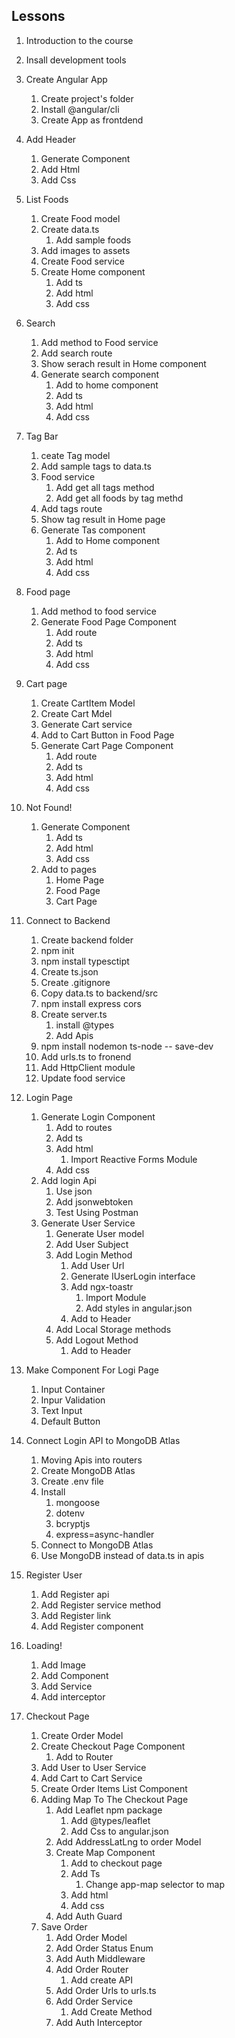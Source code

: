 ## Lessons
1. Introduction to the course
2. Insall development tools
3. Create Angular App
    1. Create project's folder
    2. Install @angular/cli
    3. Create App as frontdend

4. Add Header
    1. Generate Component
    2. Add Html
    3. Add Css 

5. List Foods
    1. Create Food model
    2. Create data.ts
        1. Add sample foods
    3. Add images to assets
    4. Create Food service
    5. Create Home component
        1. Add ts
        2. Add html
        3. Add css

6. Search
    1. Add method to Food service
    2. Add search route 
    3. Show serach result in Home component
    4. Generate search component
        1. Add to home component
        2. Add ts
        3. Add html
        4. Add css 

7. Tag Bar
    1. ceate Tag model
    2. Add sample tags to data.ts
    3. Food service
        1. Add get all tags method
        2. Add get all foods by tag methd
    4. Add tags route
    5. Show tag result in Home page   
    6. Generate Tas component
        1. Add to Home component
        2. Ad ts
        3. Add html
        4. Add css

8. Food page
    1. Add method to food service
    2. Generate Food Page Component
        1. Add route
        2. Add ts
        3. Add html
        4. Add css

9. Cart page
    1. Create CartItem Model
    2. Create Cart Mdel
    3. Generate Cart service
    4. Add to Cart Button in Food Page
    5. Generate Cart Page Component
        1. Add route
        2. Add ts
        3. Add html
        4. Add css

10. Not Found!
    1. Generate Component
        1. Add ts
        2. Add html
        3. Add css
    2. Add to pages
        1. Home Page
        2. Food Page
        3. Cart Page  

11. Connect to Backend
    1. Create backend folder
    2. npm init
    3. npm install typesctipt
    4. Create ts.json
    5. Create .gitignore
    6. Copy data.ts to backend/src
    7. npm install express cors
    8. Create server.ts
        1. install @types
        2. Add Apis
    9. npm install nodemon ts-node -- save-dev
    10. Add urls.ts to fronend
    11. Add HttpClient module
    12. Update food service

12. Login Page
    1. Generate Login Component
        1. Add to routes
        2. Add ts
        3. Add html
            1. Import Reactive Forms Module
        4. Add css
    2. Add login Api
        1. Use json
        2. Add jsonwebtoken
        3. Test Using Postman
    3. Generate User Service
        1. Generate User model
        2. Add User Subject
        3. Add Login Method 
            1. Add User Url
            2. Generate IUserLogin interface
            3. Add ngx-toastr
                1. Import Module
                2. Add styles in angular.json
            4. Add to Header
        4. Add Local Storage methods
        5. Add Logout Method 
            1. Add to Header   

13. Make Component For Logi Page
    1. Input Container  
    2. Inpur Validation    
    3. Text Input
    4. Default Button

14. Connect Login API to MongoDB Atlas
    1. Moving Apis into routers
    2. Create MongoDB Atlas
    3. Create .env file
    4. Install
        1. mongoose
        2. dotenv
        3. bcryptjs
        4. express=async-handler
    5. Connect to MongoDB Atlas
    6. Use MongoDB instead of data.ts in apis  

15. Register User
    1. Add Register api
    2. Add Register service method
    3. Add Register link
    4. Add Register component

16. Loading!
    1. Add Image
    2. Add Component
    3. Add Service
    4. Add interceptor  

17. Checkout Page
    1. Create Order Model
    2. Create Checkout Page Component
        1. Add to Router
    3. Add User to User Service
    4. Add Cart to Cart Service
    5. Create Order Items List Component  
    6. Adding Map To The Checkout Page
        1. Add Leaflet npm package
            1. Add @types/leaflet
            2. Add Css to angular.json
        2. Add AddressLatLng to order Model
        3. Create Map Component
            1. Add to checkout page
            2. Add Ts
                1. Change app-map selector to map
            3. Add html
            4. Add css
        4. Add Auth Guard 
    7. Save Order
        1. Add Order Model
        2. Add Order Status Enum
        3. Add Auth Middleware
        4. Add Order Router
            1. Add create API
        5. Add Order Urls to urls.ts
        6. Add Order Service
            1. Add Create Method 
        7. Add Auth Interceptor              



          




                
           
